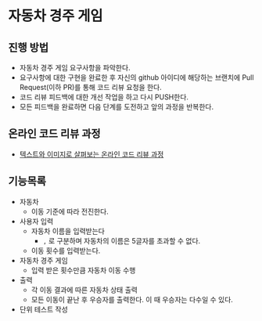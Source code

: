 # 자동차 경주 게임
## 진행 방법
* 자동차 경주 게임 요구사항을 파악한다.
* 요구사항에 대한 구현을 완료한 후 자신의 github 아이디에 해당하는 브랜치에 Pull Request(이하 PR)를 통해 코드 리뷰 요청을 한다.
* 코드 리뷰 피드백에 대한 개선 작업을 하고 다시 PUSH한다.
* 모든 피드백을 완료하면 다음 단계를 도전하고 앞의 과정을 반복한다.

## 온라인 코드 리뷰 과정
* [텍스트와 이미지로 살펴보는 온라인 코드 리뷰 과정](https://github.com/next-step/nextstep-docs/tree/master/codereview)

## 기능목록
- 자동차
  - 이동 기준에 따라 전진한다.
- 사용자 입력 
  - 자동차 이름을 입력받는다
    - `,` 로 구분하며 자동차의 이름은 5글자를 초과할 수 없다.
  - 이동 횟수를 입력받는다.
- 자동차 경주 게임
  - 입력 받은 횟수만큼 자동차 이동 수행
- 출력
  - 각 이동 결과에 따른 자동차 상태 출력
  - 모든 이동이 끝난 후 우승자를 출력한다. 이 때 우승자는 다수일 수 있다.
- 단위 테스트 작성